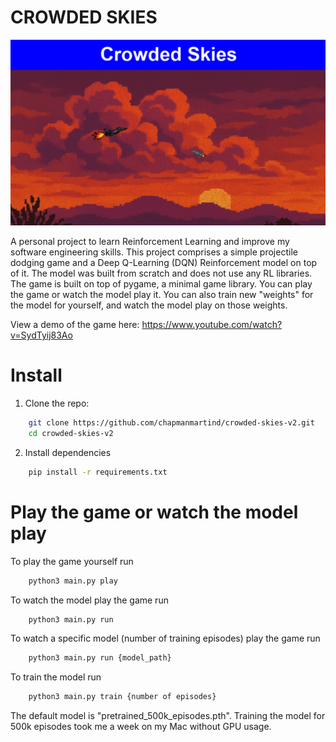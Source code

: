 # CROWDED SKIES

![Crowded Skies Thumbnail](images/thumbnail.png)

A personal project to learn Reinforcement Learning and improve my software engineering skills.
This project comprises a simple projectile dodging game and a Deep Q-Learning (DQN) Reinforcement model on top of it.
The model was built from scratch and does not use any RL libraries. The game is built on top of pygame, a minimal game library.
You can play the game or watch the model play it. You can also train new "weights" for the model for yourself, and watch the model play on those weights.



View a demo of the game here:
https://www.youtube.com/watch?v=SydTyij83Ao

# Install

1. Clone the repo:
```bash
    git clone https://github.com/chapmanmartind/crowded-skies-v2.git
    cd crowded-skies-v2
```

2. Install dependencies
```bash
    pip install -r requirements.txt
```

# Play the game or watch the model play

To play the game yourself run
```bash 
    python3 main.py play
```

To watch the model play the game run
```bash
    python3 main.py run
```

To watch a specific model (number of training episodes) play the game run
```bash
    python3 main.py run {model_path}
```

To train the model run
```bash
    python3 main.py train {number of episodes}
```

The default model is "pretrained_500k_episodes.pth". Training the model for 500k episodes took me a week on my Mac without GPU usage.
